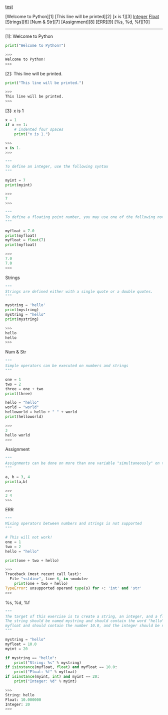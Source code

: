 [test][20]

[20]: (https://github.com/ttltrk/PRG/blob/master/PY/DOC/SOLOLEARN_PY.txt)


[Welcome to Python][1]
[This line will be printed][2]
[x is 1][3]
[Integer][4]
[Float][5]
[Strings][6]
[Num & Str][7]
[Assignment][8]
[ERR][9]
[%s, %d, %f][10]

-------------------------

[1]: Welcome to Python

```python
print("Welcome to Python!")

>>>
Welcome to Python!
>>>
```

[2]: This line will be printed.

```python
print("This line will be printed.")

>>>
This line will be printed.
>>>
```

[3]: x is 1

```python
x = 1
if x == 1:
    # indented four spaces
    print("x is 1.")
    
>>>
x is 1.
>>>
```

[4]: Integer

```python
"""
To define an integer, use the following syntax
"""

myint = 7
print(myint)

>>>
7
>>>
```

[5]: Float

```python
"""
To define a floating point number, you may use one of the following notations
"""

myfloat = 7.0
print(myfloat)
myfloat = float(7)
print(myfloat)

>>>
7.0
7.0
>>>
```

Strings

```python
"""
Strings are defined either with a single quote or a double quotes.
"""

mystring = 'hello'
print(mystring)
mystring = "hello"
print(mystring)

>>>
hello
hello
>>>
```

Num & Str

```python
"""
Simple operators can be executed on numbers and strings
"""

one = 1
two = 2
three = one + two
print(three)

hello = "hello"
world = "world"
helloworld = hello + " " + world
print(helloworld)

>>>
3
hello world
>>>
```

Assignment

```python
"""
Assignments can be done on more than one variable "simultaneously" on the same line like this
"""

a, b = 3, 4
print(a,b)

>>>
3 4
>>>
```

ERR

```python
"""
Mixing operators between numbers and strings is not supported
"""

# This will not work!
one = 1
two = 2
hello = "hello"

print(one + two + hello)

>>>
Traceback (most recent call last):
  File "<stdin>", line 6, in <module>
    print(one + two + hello)
TypeError: unsupported operand type(s) for +: 'int' and 'str'
>>>
```

%s, %d, %f

```python
"""
The target of this exercise is to create a string, an integer, and a floating point number. 
The string should be named mystring and should contain the word "hello". The floating point number should be named 
myfloat and should contain the number 10.0, and the integer should be named myint and should contain the number 20.
"""

mystring = "hello"
myfloat = 10.0
myint = 20

if mystring == "hello":
    print("String: %s" % mystring)
if isinstance(myfloat, float) and myfloat == 10.0:
    print("Float: %f" % myfloat)
if isinstance(myint, int) and myint == 20:
    print("Integer: %d" % myint)

>>>
String: hello
Float: 10.000000
Integer: 20
>>>
```


